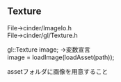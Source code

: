 ## Texture

File->cinder/ImageIo.h    
File->cinder/gl/Texture.h    

gl::Texture image; ->変数宣言    
image = loadImage(loadAsset(path));     

assetフォルダに画像を用意すること
